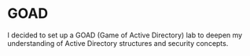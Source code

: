 # GOAD
I decided to set up a GOAD (Game of Active Directory) lab to deepen my understanding of Active Directory structures and security concepts.

